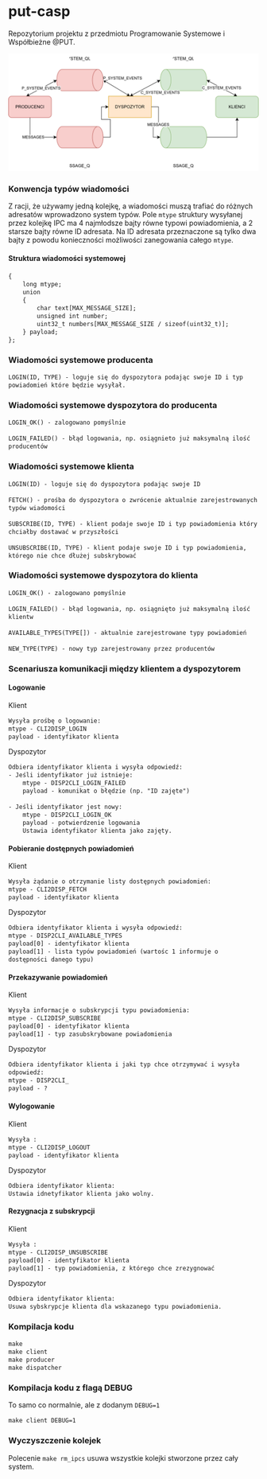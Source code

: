 # put-casp
Repozytorium projektu z przedmiotu Programowanie Systemowe i Współbieżne @PUT.

![Application Architecture](./docs/architecture.svg)

### Konwencja typów wiadomości
Z racji, że używamy jedną kolejkę, a wiadomości muszą trafiać do różnych adresatów wprowadzono system typów.
Pole `mtype` struktury wysyłanej przez kolejkę IPC ma 4 najmłodsze bajty równe typowi powiadomienia,
a 2 starsze bajty równe ID adresata.
Na ID adresata przeznaczone są tylko dwa bajty z powodu konieczności możliwości zanegowania całego `mtype`.

#### Struktura wiadomości systemowej
```struct system_message
{
    long mtype;
    union
    {
        char text[MAX_MESSAGE_SIZE];
        unsigned int number;
        uint32_t numbers[MAX_MESSAGE_SIZE / sizeof(uint32_t)];
    } payload;
};
```
### Wiadomości systemowe producenta 
```
LOGIN(ID, TYPE) - loguje się do dyspozytora podając swoje ID i typ powiadomień które będzie wysyłał.
```

### Wiadomości systemowe dyspozytora do producenta
```
LOGIN_OK() - zalogowano pomyślnie

LOGIN_FAILED() - błąd logowania, np. osiągnieto już maksymalną ilość producentów
```

### Wiadomości systemowe klienta
```
LOGIN(ID) - loguje się do dyspozytora podając swoje ID

FETCH() - prośba do dyspozytora o zwrócenie aktualnie zarejestrowanych typów wiadomości

SUBSCRIBE(ID, TYPE) - klient podaje swoje ID i typ powiadomienia który chciałby dostawać w przyszłości

UNSUBSCRIBE(ID, TYPE) - klient podaje swoje ID i typ powiadomienia, którego nie chce dłużej subskrybować
```

### Wiadomości systemowe dyspozytora do klienta
```
LOGIN_OK() - zalogowano pomyślnie

LOGIN_FAILED() - błąd logowania, np. osiągnięto już maksymalną ilość klientw

AVAILABLE_TYPES(TYPE[]) - aktualnie zarejestrowane typy powiadomień 

NEW_TYPE(TYPE) - nowy typ zarejestrowany przez producentów
```

### Scenariusza komunikacji między klientem a dyspozytorem

#### Logowanie
Klient
```
Wysyła prośbę o logowanie:
mtype - CLI2DISP_LOGIN 
payload - identyfikator klienta
```
Dyspozytor
```
Odbiera identyfikator klienta i wysyła odpowiedź:
- Jeśli identyfikator już istnieje:
    mtype - DISP2CLI_LOGIN_FAILED  
    payload - komunikat o błędzie (np. "ID zajęte")  

- Jeśli identyfikator jest nowy:    
    mtype - DISP2CLI_LOGIN_OK  
    payload - potwierdzenie logowania
    Ustawia identyfikator klienta jako zajęty.  
```

#### Pobieranie dostępnych powiadomień
Klient
```
Wysyła żądanie o otrzymanie listy dostępnych powiadomień:
mtype - CLI2DISP_FETCH 
payload - identyfikator klienta
```
Dyspozytor
```
Odbiera identyfikator klienta i wysyła odpowiedź:
mtype - DISP2CLI_AVAILABLE_TYPES
payload[0] - identyfikator klienta
payload[1] - lista typów powiadomień (wartośc 1 informuje o dostępności danego typu)
```

#### Przekazywanie powiadomień
Klient
```
Wysyła informacje o subskrypcji typu powiadomienia:
mtype - CLI2DISP_SUBSCRIBE 
payload[0] - identyfikator klienta
payload[1] - typ zasubskrybowane powiadomienia
```
Dyspozytor
```
Odbiera identyfikator klienta i jaki typ chce otrzymywać i wysyła odpowiedź:
mtype - DISP2CLI_
payload - ?
```
#### Wylogowanie
Klient
```
Wysyła :
mtype - CLI2DISP_LOGOUT 
payload - identyfikator klienta
```
Dyspozytor
```
Odbiera identyfikator klienta:
Ustawia idnetyfikator klienta jako wolny.
```
#### Rezygnacja z subskrypcji
Klient
```
Wysyła :
mtype - CLI2DISP_UNSUBSCRIBE 
payload[0] - identyfikator klienta
payload[1] - typ powiadomienia, z którego chce zrezygnować
```
Dyspozytor
```
Odbiera identyfikator klienta:
Usuwa sybskrypcje klienta dla wskazanego typu powiadomienia.
```


### Kompilacja kodu
```
make
make client
make producer
make dispatcher
```

### Kompilacja kodu z flagą DEBUG
To samo co normalnie, ale z dodanym `DEBUG=1`
```
make client DEBUG=1
```

### Wyczyszczenie kolejek
Polecenie `make rm_ipcs` usuwa wszystkie kolejki stworzone przez cały system.